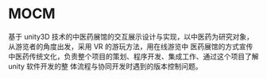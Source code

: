 # MOCM
基于 unity3D 技术的中医药展馆的交互展示设计与实现，以中医药为研究对象，从游览者的角度出发，采用 VR 的游玩方法，用在线游览中 医药展馆的方式宣传中医药传统文化，负责整个项目的策划、程序开发、集成工作、通过这个项目了解 unity 软件开发的整 体流程与协同开发时遇到的版本控制问题。
